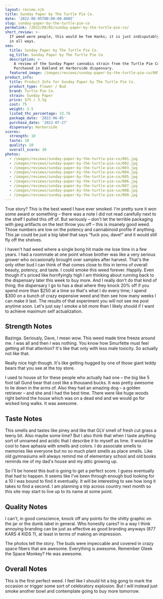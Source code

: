 ```yaml
---
layout: review.njk
title: Sunday Paper by The Turtle Pie Co.
date: '2022-08-05T00:00:00.000Z'
slug: sunday-paper-by-the-turtle-pie-co
permalink: /2022/08/05/sunday-paper-by-the-turtle-pie-co/
short_review: >-
  If weed were people, this would be Tom Hanks; it is just indisputably terrific
  in all ways.
seo:
  title: Sunday Paper by The Turtle Pie Co.
  og_title: Sunday Paper by The Turtle Pie Co.
  description: >-
    A review of the Sunday Paper cannabis strain from the Turtle Pie Co.
    Purchased in Oakland at Harborside dispensary.
  featured_image: /images/reviews/sunday-paper-by-the-turtle-pie-co/005.jpg
product_info:
  title: Product Info for Sunday Paper by The Turtle Pie Co.
  product_type: Flower / Bud
  brand: Turtle Pie Co.
  strain: Sunday Paper
  price: $75 / 3.5g
  cost: 75
  weight: 3.5
  listed_thc_percentage: 33.76
  package_date: '2022-06-05'
  purchase_date: '2022-07-27'
  dispensary: Harborside
scores:
  strength: 10
  taste: 10
  quality: 10
  overall_score: 30
photos:
  - /images/reviews/sunday-paper-by-the-turtle-pie-co/001.jpg
  - /images/reviews/sunday-paper-by-the-turtle-pie-co/002.jpg
  - /images/reviews/sunday-paper-by-the-turtle-pie-co/003.jpg
  - /images/reviews/sunday-paper-by-the-turtle-pie-co/004.jpg
  - /images/reviews/sunday-paper-by-the-turtle-pie-co/005.jpg
  - /images/reviews/sunday-paper-by-the-turtle-pie-co/006.jpg
  - /images/reviews/sunday-paper-by-the-turtle-pie-co/007.jpg
  - /images/reviews/sunday-paper-by-the-turtle-pie-co/008.jpg
  - /images/reviews/sunday-paper-by-the-turtle-pie-co/009.jpg
---
```


True story? This is the best weed I have ever smoked. I'm pretty sure it won some award or something – there was a note I did not read carefully next to the shelf I pulled this off of. But seriously – don't let the terrible packaging with jpeg artifacts on the text throw you off – this is insanely good weed. Those numbers are low on the potency and cannabinoid profile if anything. This jar could be just a big label that says “fuck you, dave!” and it would still fly off the shelves.

I haven't had weed where a single bong hit made me lose time in a few years. I had a roommate at one point whose brother was like a very serious grower who occasionally brought over samples after harvest. That's the only other bud I can think of that comes close to this in terms of overall beauty, potency, and taste. I could smoke this weed forever. Happily. Even though it's priced like horrifyingly high I am thinking about running back to the dispensary later this week to buy more. And I really don't do that kind of thing; the dispensary I go to has a deal where they knock 20% off if you spend more than $250 at a time so that's what I do every time; I spend $300 on a bunch of crazy expensive weed and then see how many weeks I can make it last. The results of that experiment you will not see me post anytime soon. Let's just say I smoke a bit more than I likely should if I want to achieve maximum self actualization.

## Strength Notes

Bazinga. Seriously, Dave, I mean wow. This weed made time freeze around me. I was all and then I was nothing. You know how Smurfette must feel getting all that attention? It's like that only with less male toxicity. So actually not like that.

Really nice high though. It's like getting hugged by one of those giant teddy bears that you see at the toy store.

I used to house sit for these people who actually had one – the big like 5 foot tall Gund bear that cost like a thousand bucks. It was pretty awesome to lie down in the arms of. Also they had an amazing dog – a golden retriever – and she and I had the best time. There were like huge woods right behind the house which was on a dead end and we would go for wicked long walks. It was awesome.

## Taste Notes

This smells and tastes like piney and like that GLV smell of fresh cut grass a teeny bit. Also maybe some lime? But I also think that when I taste anything sort of unnamed and acidic that I describe it to myself as lime. It would be cool to have aphasia with smells and colors. I do associate smells to memories like everyone but no so much plant smells as place smells. Like old gymnasiums will always remind me of elementary school and old books reminds me of my dad's house and my attic growing up.

So I'll be honest this bud is going to get a perfect score. I guess eventually that had to happen. It seems like I've been through enough bud looking for a 10 I was bound to find it eventually. It will be interesting to see how long it takes to find a second. I am planning a trip across country next month so this site may start to live up to its name at some point.

## Quality Notes

I can't, in good conscience, knock off any points for the shitty graphic on the jar or the dumb label in general. Who honestly cares? In a way I think annoying branding can be just as effective as good branding anyways (877 KARS 4 KIDS ?), at least in terms of making an impression.

The photos tell the story. The buds were impeccable and covered in crazy space fibers that are awesome. Everything is awesome. Remember Gleek the Space Monkey? He was awesome.

## Overall Notes

This is the first perfect weed. I feel like I should hit a big gong to mark the occasion or trigger some sort of celebratory explosion. But I will instead just smoke another bowl and contemplate going to buy more tomorrow.

